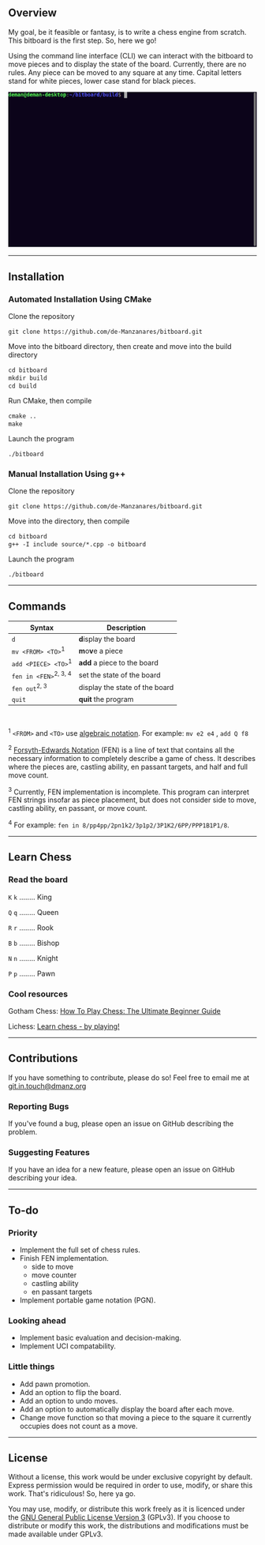 ## Overview

My goal, be it feasible or fantasy, is to write a chess engine from scratch. This bitboard is the 
first step. So, here we go! 

Using the command line interface (CLI) we can interact with the bitboard to move pieces 
and to display the state of the board. Currently, there are no rules. Any piece can be moved to any square at any time. 
Capital letters stand for white pieces, lower case stand for black pieces.

![overview.gif](gif%2Foverview.gif)

---

## Installation

### Automated Installation Using CMake
Clone the repository
```angular2html
git clone https://github.com/de-Manzanares/bitboard.git
```

Move into the bitboard directory, then create and move into the build directory
```angular2html
cd bitboard
mkdir build
cd build
```

Run CMake, then compile
```angular2html
cmake ..
make
```

Launch the program
```angular2html
./bitboard
```

### Manual Installation Using g++
Clone the repository 
```angular2html
git clone https://github.com/de-Manzanares/bitboard.git
```

Move into the directory, then compile
```angular2html
cd bitboard
g++ -I include source/*.cpp -o bitboard
```

Launch the program 
```angular2html
./bitboard
```

---

## Commands
| Syntax                             | Description                    |
|------------------------------------|--------------------------------|
| ``d``                              | **d**isplay the board          |
| ``mv <FROM> <TO>``<sup>1</sup>     | **m**o**v**e a piece           |
| ``add <PIECE> <TO>``<sup>1</sup>   | **add** a piece to the board   |
| ``fen in <FEN>``<sup>2, 3, 4</sup> | set the state of the board     |
| ``fen out``<sup>2, 3</sup>         | display the state of the board |
| ``quit``                           | **quit** the program           |
<br>

<sup>1</sup> ``<FROM>`` and ``<TO>`` use [algebraic notation](https://en.wikipedia.org/wiki/Algebraic_notation_(chess)). For example: ``mv e2 e4`` , ``add Q f8``

<sup>2</sup> [Forsyth-Edwards Notation](https://www.chess.com/terms/fen-chess) (FEN) is a line of text that contains all the 
necessary information to completely describe a game of chess. It describes where the pieces are, castling ability,
en passant targets, and half and full move count.  

<sup>3</sup> Currently, FEN implementation is incomplete. This program can interpret FEN strings insofar as piece placement, but does not consider side to move, 
castling ability, en passant, or move count. 

<sup>4</sup> For example: ``fen in 8/pp4pp/2pn1k2/3p1p2/3P1K2/6PP/PPP1B1P1/8``.

---

## Learn Chess

### Read the board

``K`` ``k`` ........ King

``Q`` ``q`` ........ Queen

``R`` ``r`` ........ Rook

``B`` ``b`` ........ Bishop

``N`` ``n`` ........ Knight

``P`` ``p`` ........ Pawn

### Cool resources

Gotham Chess: [How To Play Chess: The Ultimate Beginner Guide](https://www.youtube.com/watch?v=OCSbzArwB10)

Lichess: [Learn chess - by playing!](https://lichess.org/learn#/) 

---

## Contributions

If you have something to contribute, please do so! Feel free to email me at <git.in.touch@dmanz.org>

### Reporting Bugs
If you've found a bug, please open an issue on GitHub describing the problem. 

### Suggesting Features
If you have an idea for a new feature, please open an issue on GitHub describing your idea.

---

## To-do

### Priority
* Implement the full set of chess rules.
* Finish FEN implementation. 
  * side to move
  * move counter
  * castling ability
  * en passant targets
* Implement portable game notation (PGN).

### Looking ahead
* Implement basic evaluation and decision-making.
* Implement UCI compatability.

### Little things
* Add pawn promotion.
* Add an option to flip the board.
* Add an option to undo moves.
* Add an option to automatically display the board after each move.
* Change move function so that moving a piece to the square it currently occupies does not count as a move.
 

---

## License

Without a license, this work would be under exclusive copyright by default. Express permission would be required 
in order to use, modify, or share this work. That's ridiculous! So, here ya go. 


You may use, modify, or distribute this work freely as it is licenced under the [GNU General Public License Version 3](./COPYING.txt) 
(GPLv3). If you choose to distribute or modify this work, the distributions and modifications must be made available under GPLv3.
